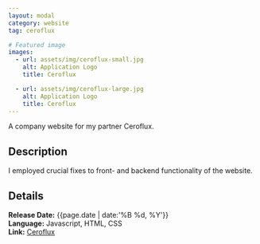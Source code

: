 ```yaml
---
layout: modal
category: website
tag: ceroflux

# Featured image
images:
  - url: assets/img/ceroflux-small.jpg
    alt: Application Logo
    title: Ceroflux

  - url: assets/img/ceroflux-large.jpg
    alt: Application Logo
    title: Ceroflux
---
```


A company website for my partner Ceroflux.
<!--content-->

## Description
I employed crucial fixes to front- and backend functionality of the website.

## Details
**Release Date:** {{page.date | date:'%B %d, %Y'}}    
**Language:** Javascript, HTML, CSS   
**Link:** [Ceroflux](https://www.ceroflux.com/)
